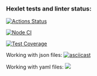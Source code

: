 ### Hexlet tests and linter status:
[![Actions Status](https://github.com/SashaTolkodubova/frontend-project-46/actions/workflows/hexlet-check.yml/badge.svg)](https://github.com/SashaTolkodubova/frontend-project-46/actions)

[![Node CI](https://github.com/SashaTolkodubova/frontend-project-46/actions/workflows/nodejs.yml/badge.svg)](https://github.com/SashaTolkodubova/frontend-project-46/actions)

[![Test Coverage](https://api.codeclimate.com/v1/badges/d6b0c8c4db52f5c5b31d/test_coverage)](https://codeclimate.com/github/SashaTolkodubova/frontend-project-46/test_coverage)

Working with json files:
[![asciicast](https://asciinema.org/a/ZWTkriVephoAsfUZHG1ZXeUKV.svg)](https://asciinema.org/a/ZWTkriVephoAsfUZHG1ZXeUKV)

Working with yaml files:
<a href="https://asciinema.org/a/BnJfrAzJ6yFVFGnDkKqEJRtVX" target="_blank"><img src="https://asciinema.org/a/BnJfrAzJ6yFVFGnDkKqEJRtVX.svg" /></a>